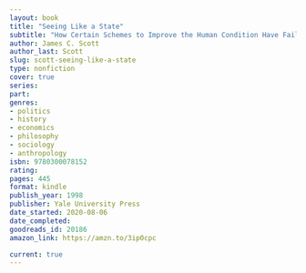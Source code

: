 ```yaml
---
layout: book
title: "Seeing Like a State"
subtitle: "How Certain Schemes to Improve the Human Condition Have Failed"
author: James C. Scott
author_last: Scott
slug: scott-seeing-like-a-state
type: nonfiction
cover: true
series: 
part: 
genres:
- politics
- history
- economics
- philosophy
- sociology
- anthropology
isbn: 9780300078152
rating: 
pages: 445
format: kindle
publish_year: 1998
publisher: Yale University Press
date_started: 2020-08-06
date_completed: 
goodreads_id: 20186
amazon_link: https://amzn.to/3ip0cpc

current: true
---
```

